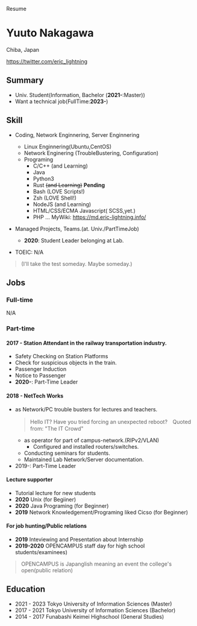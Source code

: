 Resume

# Yuuto Nakagawa

Chiba, Japan

https://twitter.com/eric_lightning 

## Summary

- Univ. Student(Information, Bachelor (**2021-**:Master))
- Want a technical job(FullTime:**2023-**)

## Skill

- Coding, Network Enginnering, Server Enginnering
  - Linux Enginnering(Ubuntu,CentOS)
  - Network Enginering (TroubleBustering, Configuration)
  - Programing
    - C/C++ (and Learning)
    - Java
    - Python3
    - Rust ~~(and Learning)~~ **Pending**
    - Bash (LOVE Scripts!)
    - Zsh (LOVE Shell!)
    - NodeJS (and Learning)
    - HTML/CSS/ECMA Javascript( SCSS,yet.)
    - PHP ... MyWiki: https://md.eric-lightning.info/
- Managed Projects, Teams.(at. Univ./PartTimeJob)
  - **2020**: Student Leader belonging at Lab.

- TOEIC: N/A
> (I'll take the test someday. Maybe someday.)



## Jobs

### Full-time

N/A

### Part-time

#### **2017 -** Station Attendant in the railway transportation industry.

- Safety Checking on Station Platforms
- Check for suspicious objects in the train.
- Passenger Induction
- Notice to Passenger
- **2020-**: Part-Time Leader

#### **2018 -** NetTech Works

- as Network/PC trouble busters for lectures and teachers.
    > Hello IT? Have you tried forcing an unexpected reboot?　Quoted from: "The IT Crowd"
    - as operator for  part of campus-network.(RIPv2/VLAN)
      - Configured and installed routers/switches.
    - Conducting seminars for students.
    - Maintained Lab Network/Server documentation.
 - 2019-: Part-Time Leader
 
#### Lecture supporter

- Tutorial lecture for new students
- **2020** Unix (for Begiiner)
- **2020** Java Programing (for Beginner)
- **2019** Network Knowledgement/Programing liked Cicso (for Beginner)
  
#### For job hunting/Public relations 

- **2019** Inteviewing and Presentation about Internship
- **2019-2020** OPENCAMPUS staff day for high school students/examinees)

> OPENCAMPUS is Japanglish meaning an event the college's open(public relation) 

## Education

- 2021 - 2023 Tokyo University of Information Sciences (Master)
- 2017 - 2021 Tokyo University of Information Sciences (Bachelor)
- 2014 - 2017 Funabashi Keimei Highschool (General Studies)
